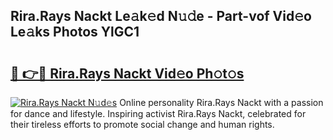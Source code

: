 ## Rira.Rays Nackt Le𝚊k𝚎d N𝚞𝚍e - Part-vof Vid𝚎o Le𝚊ks Photos YlGC1

# <h2><a href="http://fb1iuf.evod.top/?m=Rira.Rays+Nackt">🔗 👉🔴 Rira.Rays Nackt Vid𝚎o Ph𝚘t𝚘s</a></h2>

[![Rira.Rays Nackt N𝚞d𝚎s](https://i.imgur.com/8V9OHl7.gif)](http://fb1iuf.evod.top/?m=Rira.Rays+Nackt)
Online personality Rira.Rays Nackt with a passion for dance and lifestyle. Inspiring activist Rira.Rays Nackt, celebrated for their tireless efforts to promote social change and human rights. 
